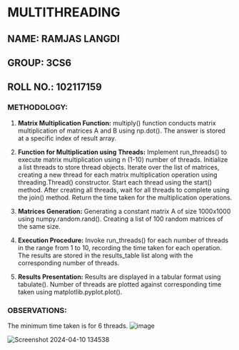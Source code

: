 # MULTITHREADING
## NAME: RAMJAS LANGDI
## GROUP: 3CS6
## ROLL NO.: 102117159

### METHODOLOGY:
1. **Matrix Multiplication Function:** multiply() function conducts matrix multiplication of matrices A and B using np.dot(). The answer is stored at a specific index of result array.

2. **Function for Multiplication using Threads:** Implement run_threads() to execute matrix multiplication using n (1-10) number of threads. Initialize a list threads to store thread objects. Iterate over the list of matrices, creating a new thread for each matrix multiplication operation using threading.Thread() constructor. Start each thread using the start() method. After creating all threads, wait for all threads to complete using the join() method. Return the time taken for the multiplication operations.

3. **Matrices Generation:** Generating a constant matrix A of size 1000x1000 using numpy.random.rand(). Creating a list of 100 random matrices of the same size.

4. **Execution Procedure:** Invoke run_threads() for each number of threads in the range from 1 to 10, recording the time taken for each operation. The results are stored in the results_table list along with the corresponding number of threads.

5. **Results Presentation:** Results are displayed in a tabular format using tabulate(). Number of threads are plotted against corresponding time taken using matplotlib.pyplot.plot().

### OBSERVATIONS: 
  The minimum time taken is for 6 threads.
![image](https://github.com/Ramjas-Langdi/Multithreading-assn/assets/99790640/6f066916-d96e-40ef-8bd0-1537a94ca454)

![Screenshot 2024-04-10 134538](https://github.com/Ramjas-Langdi/Multithreading-assn/assets/99790640/1415a891-6f88-4498-b079-c7e075ca54a7)
